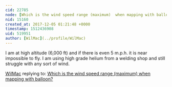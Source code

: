 ```yaml
---
cid: 22785
node: [Which is the wind speed range (maximum)  when mapping with balloon?  ](../notes/edugil/11-08-2017/which-is-the-wind-speed-range-when-using-when-mapping-with-balloon)
nid: 15160
created_at: 2017-12-05 01:21:48 +0000
timestamp: 1512436908
uid: 519951
author: [WilMac](../profile/WilMac)
---
```


I am at high altitude (6,000 ft) and if there is even 5 m.p.h. it is near impossible to fly.  I am using high grade helium from a welding shop and still struggle with any sort of wind.

[WilMac](../profile/WilMac) replying to: [Which is the wind speed range (maximum)  when mapping with balloon?  ](../notes/edugil/11-08-2017/which-is-the-wind-speed-range-when-using-when-mapping-with-balloon)

